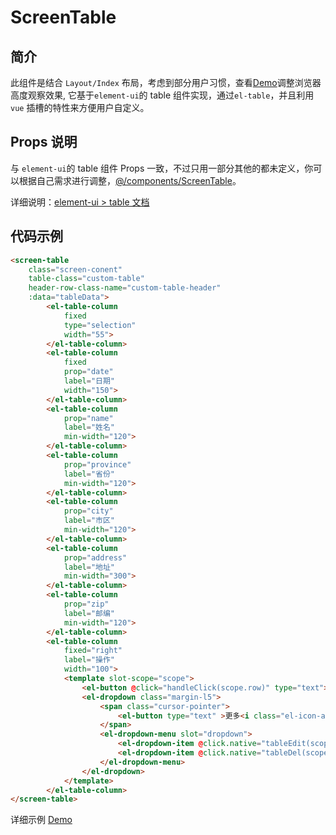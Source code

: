# ScreenTable

## 简介

此组件是结合 `Layout/Index` 布局，考虑到部分用户习惯，查看[Demo](http://jsv1-demo.admin-element-vue.liqingsong.cc/#/pagesample/list/three)调整浏览器高度观察效果,
它基于`element-ui`的 table 组件实现，通过`el-table`，并且利用 `vue` 插槽的特性来方便用户自定义。

## Props 说明

与  `element-ui`的 table 组件 Props 一致，不过只用一部分其他的都未定义，你可以根据自己需求进行调整，[@/components/ScreenTable](https://github.com/lqsong/admin-element-vue/blob/javascript.v1/src/components/ScreenTable/index.vue)。

详细说明：[element-ui > table 文档](https://element.eleme.cn/#/zh-CN/component/table)


## 代码示例

```html
<screen-table
    class="screen-conent"
    table-class="custom-table"
    header-row-class-name="custom-table-header"
    :data="tableData">
        <el-table-column
            fixed
            type="selection"
            width="55">
        </el-table-column>
        <el-table-column
            fixed
            prop="date"
            label="日期"
            width="150">
        </el-table-column>
        <el-table-column
            prop="name"
            label="姓名"
            min-width="120">
        </el-table-column>
        <el-table-column
            prop="province"
            label="省份"
            min-width="120">
        </el-table-column>
        <el-table-column
            prop="city"
            label="市区"
            min-width="120">
        </el-table-column>
        <el-table-column
            prop="address"
            label="地址"
            min-width="300">
        </el-table-column>
        <el-table-column
            prop="zip"
            label="邮编"
            min-width="120">
        </el-table-column>
        <el-table-column
            fixed="right"
            label="操作"
            width="100">
            <template slot-scope="scope">
                <el-button @click="handleClick(scope.row)" type="text">查看</el-button>
                <el-dropdown class="margin-l5">
                    <span class="cursor-pointer">
                        <el-button type="text" >更多<i class="el-icon-arrow-down el-icon--right"></i></el-button>
                    </span>
                    <el-dropdown-menu slot="dropdown">
                        <el-dropdown-item @click.native="tableEdit(scope.row)">编辑</el-dropdown-item>
                        <el-dropdown-item @click.native="tableDel(scope.row)">删除</el-dropdown-item>
                    </el-dropdown-menu>
                </el-dropdown>
            </template>
        </el-table-column>
</screen-table>
```

详细示例 [Demo](https://github.com/lqsong/admin-element-vue/blob/javascript.v1/src/views/Pagesample/List/three.vue)
